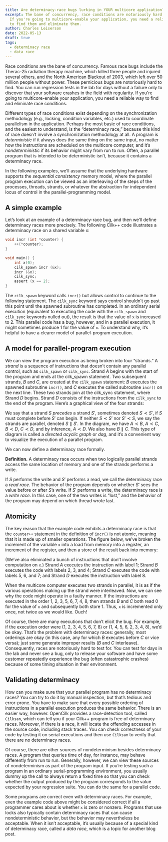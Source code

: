 ```yaml
---
title: Are determinacy-race bugs lurking in YOUR multicore application?
excerpt: The bane of concurrency, race conditions are notoriously hard to find.
  If you're going to multicore-enable your application, you need a reliable way
  to find them and eliminate them.
author: Charles Leiserson
date: 2022-05-13
draft: true
tags:
  - determinacy race
  - data race
---
```


Race conditions are the bane of concurrency.  Famous race bugs include the Therac-25 radiation therapy machine, which killed three people and injured several others, and the North American Blackout of 2003, which left over 50 million people without power.  These pernicious bugs are notoriously hard to find.  You can run regression tests in the lab for days without a failure only to discover that your software crashes in the field with regularity.  If you're going to multicore-enable your application, you need a reliable way to find and eliminate race conditions.

Different types of race conditions exist depending on the synchronization methodology (e.g., locking, condition variables, etc.) used to coordinate parallelism in the application.  Perhaps the most basic of race conditions, and the easiest to understand, is the “determinacy race,” because this kind of race doesn’t involve a synchronization methodology at all.  A program is *deterministic*  if it always does the same thing on the same input, no matter how the instructions are scheduled on the multicore computer, and it’s *nondeterministic*  if its behavior might vary from run to run.  Often, a parallel program that is intended to be deterministic isn’t, because it contains a determinacy race.

In the following examples, we’ll assume that the underlying hardware supports the *sequential consistency* memory model, where the parallel program execution can be viewed as an interleaving of the steps of the processes, threads, strands, or whatever the abstraction for independent locus of control in the parallel-programming model. 

## A simple example

Let’s look at an example of a determinacy-race bug, and then we’ll define determinacy races more precisely.  The following Cilk++ code illustrates a determinacy race on a shared variable x:

```c
void incr (int *counter) {
    ++(*counter);
}

void main() {
    int x(0);
    cilk_spawn incr (&x);
    incr (&x);
    cilk_sync;
    assert (x == 2);
}
```

The `cilk_spawn` keyword calls `incr()` but allows control to continue to the following statement.  The `cilk_sync` keyword says control shouldn’t go past this point until the spawned subroutine has completed.  In an ordinary serial execution (equivalent to executing the code with the `cilk_spawn` and `cilk_sync` keywords nulled out), the result is that the value of `x` is increased to 2.  This parallel code has a bug, however, and in a parallel execution, it might sometimes produce 1 for the value of `x`.  To understand why, it’s helpful to have a clearer model of parallel-program execution.

## A model for parallel-program execution

We can view the program execution as being broken into four “strands.”  A *strand* is a sequence of instructions that doesn’t contain any parallel control, such as `cilk_spawn` or `cilk_sync`.  Strand $A$ begins with the start of the program and ends at the cilk_spawn statement.  Two subsequent strands, $B$ and $C$, are created at the `cilk_spawn` statement: $B$ executes the spawned subroutine `incr()`, and $C$ executes the called subroutine `incr()` on the next line.  These two strands join at the cilk_sync statement, where Strand $D$ begins.  Strand $D$ consists of the instructions from the `cilk_sync` to the end of the program.  Here’s a graphical view of the four strands:

We say that a strand $S$ *precedes*  a strand $S'$, sometimes denoted $S ≺ S'$, if $S$ must complete before
$S'$ can begin.  If neither $S ≺ S'$ nor $S′ ≺ S$, we say the strands are parallel, denoted $S ∥ S'$.  In the diagram, we have $A ≺ B$, $A ≺ C$, $B ≺ D$, $C ≺ D$, and by inference, $A ≺ D$.  We also have $B ∥ C$.  This type of diagram is called a *directed acyclic graph*  or *dag*, and it’s a convenient way to visualize the execution of a parallel program.

We can now define a determinacy race formally.

**Definition.**  A determinacy race  occurs when two logically parallel strands access the same location of memory and one of the strands performs a write.

If $S$ performs the write and $S'$ performs a read, we call the determinacy race a *read race*.  The behavior of the program depends on whether $S'$ sees the value before or after $S$’s write.  If $S'$ performs a write, the determinacy race is a *write race*.  In this case, one of the two writes is “lost,” and the behavior of the program may depend on which thread wrote last.

## Atomicity

The key reason that the example code exhibits a determinacy race is that the `counter++` statement in the definition of `incr()` is not atomic, meaning that it is made up of smaller operations.  The figure below, we’ve broken the increment of the variable `x` into a load from memory into a register, an increment of the register, and then a store of the result back into memory:


(We’ve also eliminated a bunch of instructions that don’t involve computation on `x`.) Strand $A$ executes the instruction with label 1; Strand $B$ executes the code with labels 2, 3, and 4; Strand $C$ executes the code with labels 5, 6, and 7; and Strand $D$ executes the instruction with label 8.

When the multicore computer executes two strands in parallel, it is as if the various operations making up the strand were interleaved. Now, we can see why the code might operate in a faulty manner. If the instructions are executed in the order 1, 2, 3, 5, 6, 7, 4, 8, then strands $B$ and $C$ both read 0 for the value of `x` and subsequently both store 1. Thus, `x` is incremented only once, not twice as we would like. Ouch!

Of course, there are many executions that don’t elicit the bug. For example, if the execution order were (1, 2, 3, 4, 5, 6, 7, 8) or (1, 4, 5, 6, 2, 3, 4, 8), we’d be okay. That’s the problem with determinacy races: generally, most orderings are okay (in this case, any for which $B$ executes before $C$ or vice versa); just some generate improper results ($B$ and $C$ interleave). Consequently, races are notoriously hard to test for. You can test for days in the lab and never see a bug, only to release your software and have some customer repeatedly experience the bug (often catastrophic crashes) because of some timing situation in their environment.

## Validating determinacy

How can you make sure that your parallel program has no determinacy races? You can try to do it by manual inspection, but that’s tedious and error-prone. You have to make sure that every possible ordering of instructions in a parallel execution produces the same behavior. There is an easier way, however. OpenCilk provides a race-detection tool, called `Cilksan`, which can tell you if your Cilk++ program is free of determinacy races. Moreover, if there is a race, it will locate the offending accesses in the source code, including stack traces. You can check correctness of your code by testing it on serial executions and then use `Cilksan` to verify that there are no determinacy races.

Of course, there are other sources of nondeterminism besides determinacy races. A program that queries time of day, for instance, may behave differently from run to run. Generally, however, we can view these sources of nondeterminism as part of the program input. If you’re testing such a program in an ordinary serial-programming environment, you usually dummy up the call to always return a fixed time so that you can check whether the output produced by the program corresponds to the value expected by your regression suite. You can do the same for a parallel code.

Some programs are correct even with determinacy races. For example, even the example code above might be considered correct if all a programmer cares about is whether `x` is zero or nonzero. Programs that use locks also typically contain determinacy races that can cause nondeterministic behavior, but the behavior may nevertheless be acceptable. When it isn’t acceptable, it’s usually because of a special kind of determinacy race, called a *data race*, which is a topic for another blog post.